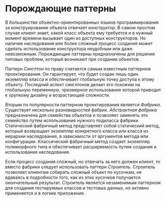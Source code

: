 # Порождающие паттерны

В большинстве объектно-ориентированных языков программирования за конструирование объекта отвечает конструктор. В самом простом случае клиент знает, какой класс объекта ему требуется и в нужный момент времени вызывает один из доступных конструкторов. Но наличие наследования или более сложный процесс создания может сделать использование конструктора неудобным или даже невозможным. Порождающие паттерны предназначены для решения типовых проблем, который возникают при создании объектов.

Паттерн *Синглтон* по праву считается самым известным паттерном проектирования. Он гарантирует, что будет создан лишь один экземпляр класса и обеспечивает глобальную точку доступа к этому объекту. Последний аспект синглтонов делает его похожим на глобальную переменную, чрезмерное использование которой приводит к хрупкому дизайну и возрастающей сложности.

Вторым по популярности паттерном проектирования является *Фабрика*. Существует несколько разновидностей фабрик. *Абстрактная фабрика* предназначена для семейства объектов и позволяет заменять это семейство путем использования нужного подкласса фабрики. Статический фабричный метод представляет собой статический метод, который возвращает экземпляр конкретного класса или класса из иерархии наследования, в зависимости от аргументов метода или конфигурации. Классический фабричный метод создает экземпляр полиморфного типа и обеспечивает расширяемость путем создания и использования наследования.

Если процесс создания сложный, но отвечать за него должен клиент, то вместо фабрики следует использовать паттерн *Строитель*. Строитель позволяет клиентам  собирать сложный объект по кусочкам, не вдаваясь в подробности того, как из этих кусочков получается окончательный результат. Строитель является незаменимым паттерном для создания тестируемых классов и тестовых данных, но активно применяется и в логике приложения.